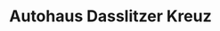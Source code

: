 ---
title: "Autohaus Dasslitzer Kreuz"
url: /langenwetzendorf/autohaus-dasslitzer-kreuz/
shop: Autowerkstatt
---